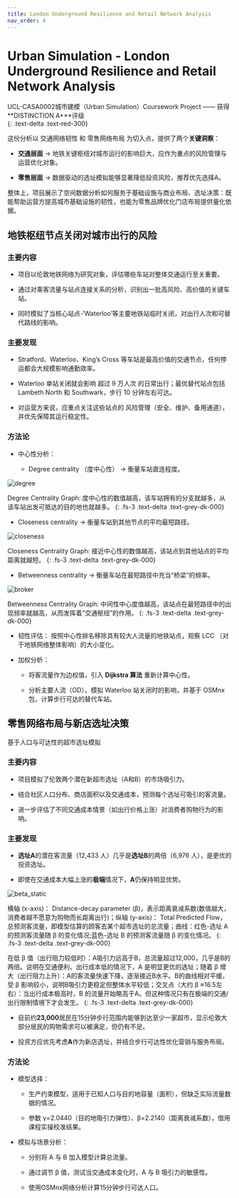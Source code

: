 ```yaml
---
title: London Underground Resilience and Retail Network Analysis
nav_order: 4
---
```


# Urban Simulation - London Underground Resilience and Retail Network Analysis

UCL-CASA0002城市建模（Urban Simulation）Coursework Project —— 获得**DISTINCTION A+**评级	
{: .text-delta .text-red-300}

这份分析以 交通网络韧性 和 零售网络布局 为切入点，提供了两个**关键洞察**：

- **交通层面** → 地铁关键枢纽对城市运行的影响巨大，应作为重点的风险管理与运营优化对象。

- **零售层面** → 数据驱动的选址模拟能够显著降低投资风险，推荐优先选择A。

整体上，项目展示了空间数据分析如何服务于基础设施与商业布局、选址决策：既能帮助运营方提高城市基础设施的韧性，也能为零售品牌优化门店布局提供量化依据。

## 地铁枢纽节点关闭对城市出行的风险

### 主要内容

- 项目以伦敦地铁网络为研究对象，评估哪些车站对整体交通运行至关重要。

- 通过对乘客流量与站点连接关系的分析，识别出一批高风险、高价值的关键车站。

- 同时模拟了当核心站点-‘Waterloo’等主要地铁站临时关闭，对出行人次和可替代路线的影响。

### 主要发现

- Stratford、Waterloo、King’s Cross 等车站是最高价值的交通节点，任何停运都会大规模影响通勤效率。

- Waterloo 单站关闭就会影响 超过 9 万人次 的日常出行；最优替代站点包括 Lambeth North 和 Southwark，步行 10 分钟左右可达。

- 对运营方来说，应重点关注这些站点的 风险管理（安全、维护、备用通道），并优先保障其运行稳定性。

### 方法论 

- 中心性分析：

  - Degree centrality （度中心性） → 衡量车站直连程度。
  
![degree](pics03/london_tube_degree_centrality.jpg)

Degree Centrality Graph: 度中心性的数值越高，该车站拥有的分支就越多，从该车站出发可抵达的目的地也就越多。
{: .fs-3 .text-delta .text-grey-dk-000}

  - Closeness centrality → 衡量车站到其他节点的平均最短路径。

![closeness](pics03/london_tube_topological_closeness_centrality.jpg)

Closeness Centrality Graph: 接近中心性的数值越高，该站点到其他站点的平均距离就越短。
{: .fs-3 .text-delta .text-grey-dk-000}

  - Betweenness centrality → 衡量车站在最短路径中充当“桥梁”的频率。

![broker](pics03/Broker(topological)_of_London_Tube_network.jpg)

Betweenness Centrality Graph: 中间性中心度值越高，该站点在最短路径中的出现频率就越高，从而发挥着“交通枢纽”的作用。
{: .fs-3 .text-delta .text-grey-dk-000}

- 韧性评估： 按照中心性排名移除具有较大人流量的地铁站点，观察 LCC （对于地铁网络整体影响）的大小变化。

- 加权分析：

  - 将客流量作为边权值，引入 **Dijkstra 算法** 重新计算中心性。

  - 分析主要人流（OD），模拟 Waterloo 站关闭时的影响，并基于 OSMnx包，计算步行可达的替代车站。

## 零售网络布局与新店选址决策

基于人口与可达性的超市选址模拟

### 主要内容

- 项目模拟了伦敦两个潜在新超市选址（A和B）的市场吸引力。

- 结合社区人口分布、商店面积以及交通成本，预测每个选址可吸引的客流量。

- 进一步评估了不同交通成本情景（如出行价格上涨）对消费者购物行为的影响。

### 主要发现

- **选址A**的潜在客流量（12,433 人）几乎是**选址B**的两倍（6,976 人），是更优的投资选址。

- 即使在交通成本大幅上涨的**极端**情况下，**A**仍保持明显优势。

![beta_static](pics03/sensitivity_beta_static.jpg)

横轴 (x-axis)： Distance-decay parameter (β)，表示距离衰减系数(数值越大，消费者越不愿意为购物而长距离出行)；纵轴 (y-axis)： Total Predicted Flow，总预测客流量，即模型估算的顾客去某个超市选址的总流量；曲线：红色-选址 A 的预测客流量随 β 的变化情况;蓝色-选址 B 的预测客流量随 β 的变化情况。
{: .fs-3 .text-delta .text-grey-dk-000}

在低 β 值（出行阻力较低时）：A吸引力远高于B，总流量超过12,000，几乎是B的两倍。说明在交通便利、出行成本低的情况下，A 是明显更优的选址；随着 β 增大（出行阻力上升）：A的客流量快速下降，逐渐接近B水平。B的曲线相对平缓，受 β 影响较小，说明B吸引力更稳定但整体水平较低；交叉点（大约 β ≈16.5左右）：当出行成本极高时，B 的流量开始略高于A。但这种情况只有在极端的交通/出行限制情境下才会发生。
{: .fs-3 .text-delta .text-grey-dk-000}

- 目前约**23,000**居民在15分钟步行范围内能够到达至少一家超市，显示伦敦大部分居民的购物需求可以被满足，但仍有不足。

- 投资方应优先考虑**A**作为新店选址，并结合步行可达性优化营销与服务布局。

### 方法论

- 模型选择：

  - 生产约束模型，适用于已知人口与目的地容量（面积），但缺乏实际流量数据的情况。
  
  - 参数 γ=2.0440（目的地吸引力弹性）、β=2.2140（距离衰减系数），借用课程实操校准结果。

- 模拟与场景分析：

  - 分别将 A 与 B 加入模型计算总流量。

  - 通过调节 β 值，测试当交通成本变化时，A 与 B 吸引力的敏感性。

  - 使用OSMnx网络分析计算15分钟步行可达人口。


